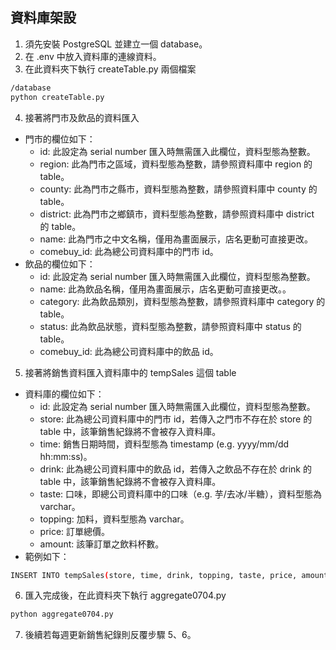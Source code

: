 ## 資料庫架設

1. 須先安裝 PostgreSQL 並建立一個 database。
2. 在 .env 中放入資料庫的連線資料。
3. 在此資料夾下執行 createTable.py 兩個檔案
```bash
/database
python createTable.py
```
4. 接著將門市及飲品的資料匯入
- 門市的欄位如下：
  - id: 此設定為 serial number 匯入時無需匯入此欄位，資料型態為整數。
  - region: 此為門市之區域，資料型態為整數，請參照資料庫中 region 的 table。
  - county: 此為門市之縣市，資料型態為整數，請參照資料庫中 county 的 table。
  - district: 此為門市之鄉鎮市，資料型態為整數，請參照資料庫中 district 的 table。
  - name: 此為門市之中文名稱，僅用為畫面展示，店名更動可直接更改。
  - comebuy_id: 此為總公司資料庫中的門市 id。
- 飲品的欄位如下：
  - id: 此設定為 serial number 匯入時無需匯入此欄位，資料型態為整數。
  - name: 此為飲品名稱，僅用為畫面展示，店名更動可直接更改。。
  - category: 此為飲品類別，資料型態為整數，請參照資料庫中 category 的 table。
  - status: 此為飲品狀態，資料型態為整數，請參照資料庫中 status 的 table。
  - comebuy_id: 此為總公司資料庫中的飲品 id。
5. 接著將銷售資料匯入資料庫中的 tempSales 這個 table
- 資料庫的欄位如下：
  - id: 此設定為 serial number 匯入時無需匯入此欄位，資料型態為整數。
  - store: 此為總公司資料庫中的門市 id，若傳入之門市不存在於 store 的 table 中，該筆銷售紀錄將不會被存入資料庫。
  - time: 銷售日期時間，資料型態為 timestamp (e.g. yyyy/mm/dd hh:mm:ss)。
  - drink: 此為總公司資料庫中的飲品 id，若傳入之飲品不存在於 drink 的 table 中，該筆銷售紀錄將不會被存入資料庫。
  - taste: 口味，即總公司資料庫中的口味（e.g. 芋/去冰/半糖），資料型態為 varchar。
  - topping: 加料，資料型態為 varchar。
  - price: 訂單總價。
  - amount: 該筆訂單之飲料杯數。
- 範例如下：
```bash
INSERT INTO tempSales(store, time, drink, topping, taste, price, amount) VALUES ('C0001', '2023-01-06 15:10:00', 'AC002', '珍珠', '/去冰/半糖', 200, 4);
```

6. 匯入完成後，在此資料夾下執行 aggregate0704.py
```bash
python aggregate0704.py
```
7. 後續若每週更新銷售紀錄則反覆步驟 5、6。


  
    
	
	
	
	
	
	
	
	
	
